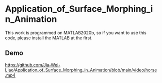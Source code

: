 # Application_of_Surface_Morphing_in_Animation
This work is programmed on MATLAB2020b, so if you want to use this code, please install the MATLAB at the first.


## Demo
https://github.com/Jia-Wei-Liao/Application_of_Surface_Morphing_in_Animation/blob/main/video/horse.mp4


